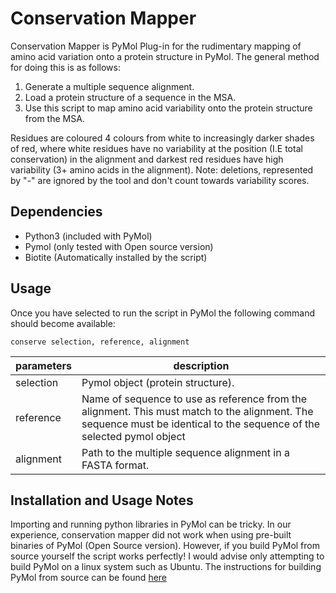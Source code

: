 # Conservation Mapper

Conservation Mapper is PyMol Plug-in for the rudimentary mapping of amino acid variation onto a protein structure in PyMol.
The general method for doing this is as follows:
1. Generate a multiple sequence alignment.
2. Load a protein structure of a sequence in the MSA.
3. Use this script to map amino acid variability onto the protein structure from the MSA.

Residues are coloured 4 colours from white to increasingly darker shades of red, where white residues 
have no variability at the position (I.E total conservation) in the alignment and darkest red 
residues have high variability (3+ amino acids in the alignment). Note: deletions, represented by "-"
are ignored by the tool and don't count towards variability scores.


## Dependencies

- Python3 (included with PyMol)
- Pymol (only tested with Open source version)
- Biotite (Automatically installed by the script)

## Usage

Once you have selected to run the script in PyMol the following command should become available:

	conserve selection, reference, alignment

|parameters|description|
|---|---|
|selection | Pymol object (protein structure). |
|reference | Name of sequence to use as reference from the alignment. This must match to the alignment. The sequence must be identical to the sequence of the selected pymol object|
|alignment | Path to the multiple sequence alignment in a FASTA format.|

## Installation and Usage Notes

Importing and running python libraries in PyMol can be tricky. In our experience, conservation mapper did not work when using pre-built binaries of PyMol (Open Source version).
However, if you build PyMol from source yourself the script works perfectly! I would advise only attempting to build PyMol on a linux system such as Ubuntu.
The instructions for building PyMol from source can be found [here](https://github.com/schrodinger/pymol-open-source)

